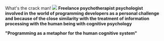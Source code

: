 What's the crack man!
<img src="https://image.winudf.com/v2/image/Y29tLmFuZHJvbW8uZGV2NzAwMjc0LmFwcDc1Njc1OF9zY3JlZW5fNV8xNTIwNTk0NDE1XzA3Mw/screen-5.jpg?fakeurl=1&type=.webp">
<b>
Freelance psychotherapist psychologist
involved in the world of programming developers as a personal challenge and because of the close similarity with the treatment of information processing with the human being with cognitive psychology
  
"Programming as a metaphor for the human cognitive system"
